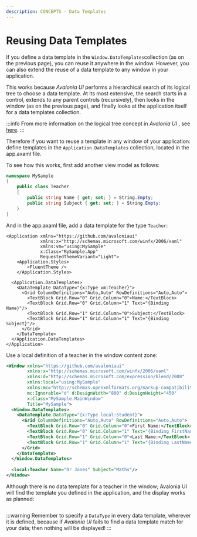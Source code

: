 ```yaml
---
description: CONCEPTS - Data Templates
---
```


# Reusing Data Templates

If you define a data template in the `Window.DataTemplates`collection (as on the previous page), you can reuse it anywhere in the window. However, you can also extend the reuse of a data template to any window in your application.&#x20;

This works because _Avalonia UI_ performs a hierarchical search of its logical tree to choose a data template. At its most extensive, the search starts in a control, extends to any parent controls (recursively), then looks in the window (as on the previous page), and finally looks at the application itself for a data templates collection.&#x20;

:::info
From more information on the logical tree concept in _Avalonia UI_ , see [here](../ui-composition.md).
:::

Therefore if you want to reuse a template in any window of your application: define templates in the `Application.DataTemplates` collection, located in the app.axaml file.

To see how this works, first add another view model as follows:

```csharp
namespace MySample
{
    public class Teacher
    {
        public string Name { get; set; } = String.Empty;
        public string Subject { get; set; } = String.Empty;
    }
}
```

And in the app.axaml file, add a data template for the type `Teacher`:

```markup
<Application xmlns="https://github.com/avaloniaui"
             xmlns:x="http://schemas.microsoft.com/winfx/2006/xaml"
             xmlns:vm="using:MySample"
             x:Class="MySample.App"
             RequestedThemeVariant="Light">
    <Application.Styles>
        <FluentTheme />
    </Application.Styles>

  <Application.DataTemplates>
    <DataTemplate DataType="{x:Type vm:Teacher}">
      <Grid ColumnDefinitions="Auto,Auto" RowDefinitions="Auto,Auto">
        <TextBlock Grid.Row="0" Grid.Column="0">Name:</TextBlock>
        <TextBlock Grid.Row="0" Grid.Column="1" Text="{Binding Name}"/>
        <TextBlock Grid.Row="1" Grid.Column="0">Subject:</TextBlock>
        <TextBlock Grid.Row="1" Grid.Column="1" Text="{Binding Subject}"/>
      </Grid>
    </DataTemplate>
  </Application.DataTemplates>
</Application>
```

Use a local definition of a teacher in the window content zone:

```xml
<Window xmlns="https://github.com/avaloniaui"
        xmlns:x="http://schemas.microsoft.com/winfx/2006/xaml"
        xmlns:d="http://schemas.microsoft.com/expression/blend/2008"
        xmlns:local="using:MySample"
        xmlns:mc="http://schemas.openxmlformats.org/markup-compatibility/2006"
        mc:Ignorable="d" d:DesignWidth="800" d:DesignHeight="450"
        x:Class="MySample.MainWindow"
        Title="MySample">
  <Window.DataTemplates>
    <DataTemplate DataType="{x:Type local:Student}">
      <Grid ColumnDefinitions="Auto,Auto" RowDefinitions="Auto,Auto">
        <TextBlock Grid.Row="0" Grid.Column="0">First Name:</TextBlock>
        <TextBlock Grid.Row="0" Grid.Column="1" Text="{Binding FirstName}"/>
        <TextBlock Grid.Row="1" Grid.Column="0">Last Name:</TextBlock>
        <TextBlock Grid.Row="1" Grid.Column="1" Text="{Binding LastName}"/>
      </Grid>
    </DataTemplate>
  </Window.DataTemplates>
  
  <local:Teacher Name="Dr Jones" Subject="Maths"/>
</Window>
```

Although there is no data template for a teacher in the window; Avalonia UI will find the template you defined in the application, and the display works as planned:&#x20;

<img src="/img/gitbook-import/assets/image (50).png" alt=""/>

:::warning
Remember to specify a `DataType` in every data template, wherever it is defined, because if _Avalonia UI_ fails to find a data template match for your data; then nothing will be displayed!
:::

>
